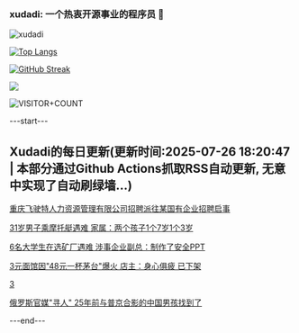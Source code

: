 ### xudadi: 一个热衷开源事业的程序员 👋

![xudadi](https://github-readme-stats-git-masterorgs-github-readme-stats-team.vercel.app/api?username=xudadi)

[![Top Langs](https://github-readme-stats.vercel.app/api/top-langs/?username=xudadi)](https://github.com/anuraghazra/github-readme-stats)

[![GitHub Streak](https://streak-stats.demolab.com?user=xudadi&locale=zh_Hans)](https://git.io/streak-stats)

![](https://raw.githubusercontent.com/xudadi/xudadi/main/assets/github-contribution-grid-snake.svg)

![VISITOR+COUNT](https://komarev.com/ghpvc/?username=xudadi&label=VISITOR+COUNT)


---start---

## Xudadi的每日更新(更新时间:2025-07-26 18:20:47 | 本部分通过Github Actions抓取RSS自动更新, 无意中实现了自动刷绿墙...)

[重庆飞驶特人力资源管理有限公司招聘派往某国有企业招聘启事](https://www.gongkaoleida.com/article/2533057)

[31岁男子乘摩托艇遇难 家属：两个孩子1个7岁1个3岁](https://m.163.com/news/article/K5D4V44T053469LG.html)

[6名大学生在选矿厂遇难 涉事企业副总：制作了安全PPT](https://m.163.com/news/article/K5CR8SQV051492T3.html)

[3元面馆因"48元一杯茅台"爆火 店主：身心俱疲 已下架](https://m.163.com/news/article/K5CPBELR00019K82.html)

[3](https://m.163.com/touch/news/sub/domestic)

[俄罗斯官媒"寻人" 25年前与普京合影的中国男孩找到了](https://m.163.com/news/article/K5CMBVF200019K82.html)

---end---
